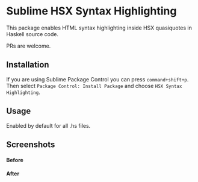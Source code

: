 # Sublime HSX Syntax Highlighting

This package enables HTML syntax highlighting inside HSX quasiquotes in Haskell source code.

PRs are welcome.

## Installation

If you are using Sublime Package Control you can press `command+shift+p`. Then select `Package Control: Install Package` and choose `HSX Syntax Highlighting`.

## Usage

Enabled by default for all .hs files. 

## Screenshots

#### Before

#### After

